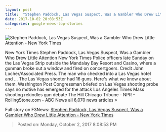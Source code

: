 ```yaml
---
layout: post
title:  "Stephen Paddock, Las Vegas Suspect, Was a Gambler Who Drew Little Attention - New York Times"
date: 2017-10-02 20:08:53Z
categories: google-news-top-stories
---
```


![Stephen Paddock, Las Vegas Suspect, Was a Gambler Who Drew Little Attention - New York Times](https://static01.nyt.com/images/2017/10/02/us/03Vegas-HP-slide-VRK0/03Vegas-HP-slide-VRK0-facebookJumbo-v2.jpg)

New York Times Stephen Paddock, Las Vegas Suspect, Was a Gambler Who Drew Little Attention New York Times Police officers late Sunday on the Las Vegas Strip outside the Mandalay Bay Resort and Casino, where a gunman broke out a window and fired on concertgoers. Credit John Locher/Associated Press. The man who checked into a Las Vegas hotel and ... The Las Vegas shooter had 16 guns. Here's what we know about them. Washington Post Congressman briefed on Las Vegas shooting probe says no motive has emerged for the attack Los Angeles Times Mass shooting rekindles gun debate The Hill Chicago Tribune - NPR - RollingStone.com - ABC News all 6,070 news articles »


Full story on F3News: [Stephen Paddock, Las Vegas Suspect, Was a Gambler Who Drew Little Attention - New York Times](http://www.f3nws.com/n/rEjxkD)

> Posted on: Monday, October 2, 2017 8:08:53 PM
